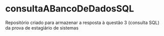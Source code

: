 # consultaABancoDeDadosSQL
Repositório criado para armazenar a resposta à questão 3 (consulta SQL) da prova de estagiário de sistemas
